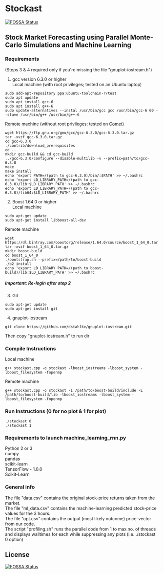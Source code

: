 # Stockast
[![FOSSA Status](https://app.fossa.io/api/projects/git%2Bgithub.com%2FRajdeepKonwar%2Fstockast.svg?type=shield)](https://app.fossa.io/projects/git%2Bgithub.com%2FRajdeepKonwar%2Fstockast?ref=badge_shield)

## Stock Market Forecasting using Parallel Monte-Carlo Simulations and Machine Learning

### Requirements
(Steps 3 & 4 required only if you're missing the file "gnuplot-iostream.h")
1. gcc version 6.3.0 or higher  
Local machine (with root privileges; tested on an Ubuntu laptop)
```
sudo add-apt-repository ppa:ubuntu-toolchain-r/test
sudo apt update
sudo apt install gcc-6
sudo apt install g++-6
sudo update-alternatives --instal /usr/bin/gcc gcc /usr/bin/gcc-6 60 --slave /usr/bin/g++ /usr/bin/g++-6
```
Remote machine (without root privileges; tested on [Comet](http://www.sdsc.edu/support/user_guides/comet.html))
```
wget https://ftp.gnu.org/gnu/gcc/gcc-6.3.0/gcc-6.3.0.tar.gz
tar -xvzf gcc-6.3.0.tar.gz
cd gcc-6.3.0
./contrib/download_prerequisites
cd ..
mkdir gcc-build && cd gcc-build
../gcc-6.3.0/configure --disable-multilib -v --prefix=path/to/gcc-6.3.0
make
make install
echo 'export PATH=/(path to gcc-6.3.0)/bin/:$PATH' >> ~/.bashrc
echo 'export LD_LIBRARY_PATH=/(path to gcc-6.3.0)/lib:$LD_LIBRARY_PATH' >> ~/.bashrc
echo 'export LD_LIBRARY_PATH=/(path to gcc-6.3.0)/lib64:$LD_LIBRARY_PATH' >> ~/.bashrc
```
2. Boost 1.64.0 or higher  
Local machine
```
sudo apt-get update
sudo apt-get install libboost-all-dev
```
Remote machine
```
wget https://dl.bintray.com/boostorg/release/1.64.0/source/boost_1_64_0.tar.gz
tar -xvzf boost_1_64_0.tar.gz
mkdir boost-build
cd boost_1_64_0
./bootstrap.sh --prefix=/path/to/boost-build
./b2 install
echo 'export LD_LIBRARY_PATH=/(path to boost-build)/lib:$LD_LIBRARY_PATH' >> ~/.bashrc
```
##### Important: Re-login after step 2
3. Git
```
sudo apt-get update
sudo apt-get install git
```
4. gnuplot-iostream
```
git clone https://github.com/dstahlke/gnuplot-iostream.git
```
Then copy "gnuplot-iostream.h" to run dir

### Compile Instructions
Local machine
```
g++ stockast.cpp -o stockast -lboost_iostreams -lboost_system -lboost_filesystem -fopenmp
```
Remote machine
```
g++ stockast.cpp -o stockast -I /path/to/boost-build/include -L /path/to/boost-build/lib -lboost_iostreams -lboost_system -lboost_filesystem -fopenmp
```

### Run Instructions (0 for no plot & 1 for plot)
```
./stockast 0
./stockast 1
```

### Requirements to launch machine_learning_rnn.py
Python 2 or 3  
numpy  
pandas  
scikit-learn  
TensorFlow - 1.0.0  
Scikit-Learn  

### General info
The file "data.csv" contains the original stock-price returns taken from the market.  
The file "ml_data.csv" contains the machine-learning predicted stock-price values for the 3 hours.  
The file "opt.csv" contains the output (most likely outcome) price-vector from our code.  
The script "profiling.sh" runs the parallel code from 1 to max.no. of threads and displays walltimes for each while suppressing any plots (i.e. ./stockast 0 option)


## License
[![FOSSA Status](https://app.fossa.io/api/projects/git%2Bgithub.com%2FRajdeepKonwar%2Fstockast.svg?type=large)](https://app.fossa.io/projects/git%2Bgithub.com%2FRajdeepKonwar%2Fstockast?ref=badge_large)